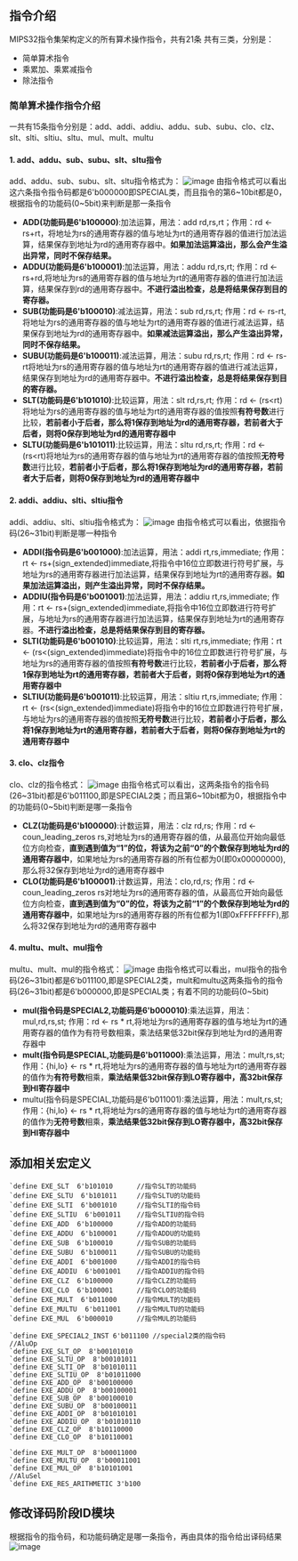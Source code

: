 ## 指令介绍
MIPS32指令集架构定义的所有算术操作指令，共有21条
共有三类，分别是：
- 简单算术指令
- 乘累加、乘累减指令
- 除法指令
### 简单算术操作指令介绍
一共有15条指令分别是：add、addi、addiu、addu、sub、subu、clo、clz、slt、slti、sltiu、sltu、mul、mult、multu
#### 1. add、addu、sub、subu、slt、sltu指令
add、addu、sub、subu、slt、sltu指令格式为：
![image](E:\笔记\Verilog\simple_arithmetic\add_sub_slt.png)
由指令格式可以看出这六条指令指令码都是6'b000000即SPECIAL类，而且指令的第6\~10bit都是0，根据指令的功能码(0\~5bit)来判断是那一条指令
- **ADD(功能码是6'b100000)**:加法运算，用法：add rd,rs,rt；作用：rd <- rs+rt，将地址为rs的通用寄存器的值与地址为rt的通用寄存器的值进行加法运算，结果保存到地址为rd的通用寄存器中。**如果加法运算溢出，那么会产生溢出异常，同时不保存结果。**
- **ADDU(功能码是6'b100001)**:加法运算，用法：addu rd,rs,rt; 作用：rd <-rs+rd,将地址为rs的通用寄存器的值与地址为rt的通用寄存器的值进行加法运算，结果保存到rd的通用寄存器中。**不进行溢出检查，总是将结果保存到目的寄存器。**
- **SUB(功能码是6'b100010)**:减法运算，用法：sub rd,rs,rt; 作用：rd <- rs-rt,将地址为rs的通用寄存器的值与地址为rt的通用寄存器的值进行减法运算，结果保存到地址为rd的通用寄存器中。**如果减法运算溢出，那么产生溢出异常，同时不保存结果。**
- **SUBU(功能码是6'b100011)**:减法运算，用法：subu rd,rs,rt; 作用：rd <- rs-rt将地址为rs的通用寄存器的值与地址为rt的通用寄存器的值进行减法运算，结果保存到地址为rd的通用寄存器中。**不进行溢出检查，总是将结果保存到目的寄存器。**
- **SLT(功能码是6'b101010)**:比较运算，用法：slt rd,rs,rt; 作用：rd <- (rs<rt)将地址为rs的通用寄存器的值与地址为rt的通用寄存器的值按照**有符号数**进行比较，**若前者小于后者，那么将1保存到地址为rd的通用寄存器，若前者大于后者，则将0保存到地址为rd的通用寄存器中**
- **SLTU(功能码是6'b101011)**:比较运算，用法：sltu rd,rs,rt; 作用：rd <- (rs<rt)将地址为rs的通用寄存器的值与地址为rt的通用寄存器的值按照**无符号数**进行比较，**若前者小于后者，那么将1保存到地址为rd的通用寄存器，若前者大于后者，则将0保存到地址为rd的通用寄存器中**

#### 2. addi、addiu、slti、sltiu指令
addi、addiu、slti、sltiu指令格式为：
![image](E:\笔记\Verilog\simple_arithmetic\addi_slti.png)
由指令格式可以看出，依据指令码(26\~31bit)判断是哪一种指令
- **ADDI(指令码是6'b001000)**:加法运算，用法：addi rt,rs,immediate; 作用：rt <- rs+(sign_extended)immediate,将指令中16位立即数进行符号扩展，与地址为rs的通用寄存器进行加法运算，结果保存到地址为rt的通用寄存器。**如果加法运算溢出，则产生溢出异常，同时不保存结果。**
- **ADDIU(指令码是6'b001001)**:加法运算，用法：addiu rt,rs,immediate; 作用：rt <- rs+(sign_extended)immediate,将指令中16位立即数进行符号扩展，与地址为rs的通用寄存器进行加法运算，结果保存到地址为rt的通用寄存器。**不进行溢出检查，总是将结果保存到目的寄存器。**
- **SLTI(功能码是6'b001010)**:比较运算，用法：slti rt,rs,immediate; 作用：rt <- (rs<(sign_extended)immediate)将指令中的16位立即数进行符号扩展，与地址为rs的通用寄存器的值按照**有符号数**进行比较，**若前者小于后者，那么将1保存到地址为rt的通用寄存器，若前者大于后者，则将0保存到地址为rt的通用寄存器中**
- **SLTIU(功能码是6'b001011)**:比较运算，用法：sltiu rt,rs,immediate; 作用：rt <- (rs<(sign_extended)immediate)将指令中的16位立即数进行符号扩展，与地址为rs的通用寄存器的值按照**无符号数**进行比较，**若前者小于后者，那么将1保存到地址为rt的通用寄存器，若前者大于后者，则将0保存到地址为rt的通用寄存器中**

#### 3. clo、clz指令
clo、clz的指令格式：
![image](E:\笔记\Verilog\simple_arithmetic\clo_clz.png)
由指令格式可以看出，这两条指令的指令码(26\~31bit)都是6'b011100,即是SPECIAL2类；而且第6\~10bit都为0，根据指令中的功能码(0\~5bit)判断是哪一条指令
- **CLZ(功能码是6'b100000)**:计数运算，用法：clz rd,rs; 作用：rd <- coun_leading_zeros rs,对地址为rs的通用寄存器的值，从最高位开始向最低位方向检查，**直到遇到值为“1”的位，将该为之前“0”的个数保存到地址为rd的通用寄存器中**，如果地址为rs的通用寄存器的所有位都为0(即0x00000000),那么将32保存到地址为rd的通用寄存器中
- **CLO(功能码是6'b100001)**:计数运算，用法：clo,rd,rs; 作用：rd <- coun_leading_zeros rs对地址为rs的通用寄存器的值，从最高位开始向最低位方向检查，**直到遇到值为“0”的位，将该为之前“1”的个数保存到地址为rd的通用寄存器中**，如果地址为rs的通用寄存器的所有位都为1(即0xFFFFFFFF),那么将32保存到地址为rd的通用寄存器中

#### 4. multu、mult、mul指令
multu、mult、mul的指令格式：
![image](E:\笔记\Verilog\simple_arithmetic\mul.png)
由指令格式可以看出，mul指令的指令码(26\~31bit)都是6'b011100,即是SPECIAL2类，mult和multu这两条指令的指令码(26\~31bit)都是6'b000000,即是SPECIAL类；有着不同的功能码(0\~5bit)
- **mul(指令码是SPECIAL2,功能码是6'b000010)**:乘法运算，用法：mul,rd,rs,st; 作用：rd <- rs * rt,将地址为rs的通用寄存器的值与地址为rt的通用寄存器的值作为有符号数相乘，乘法结果低32bit保存到地址为rd的通用寄存器中
- **mult(指令码是SPECIAL,功能码是6'b011000)**:乘法运算，用法：mult,rs,st; 作用：{hi,lo} <- rs * rt,将地址为rs的通用寄存器的值与地址为rt的通用寄存器的值作为**有符号数**相乘，**乘法结果低32bit保存到LO寄存器中，高32bit保存到HI寄存器中**
- multu(指令码是SPECIAL,功能码是6'b011001):乘法运算，用法：mult,rs,st; 作用：{hi,lo} <- rs * rt,将地址为rs的通用寄存器的值与地址为rt的通用寄存器的值作为**无符号数**相乘，**乘法结果低32bit保存到LO寄存器中，高32bit保存到HI寄存器中**
## 添加相关宏定义

```
`define EXE_SLT  6'b101010		//指令SLT的功能码
`define EXE_SLTU  6'b101011		//指令SLTU的功能码
`define EXE_SLTI  6'b001010		//指令SLTI的指令码
`define EXE_SLTIU  6'b001011   	//指令SLTIU的指令码
`define EXE_ADD  6'b100000		//指令ADD的功能码
`define EXE_ADDU  6'b100001		//指令ADDU的功能码
`define EXE_SUB  6'b100010		//指令SUB的功能码
`define EXE_SUBU  6'b100011		//指令SUBU的功能码
`define EXE_ADDI  6'b001000		//指令ADDI的指令码
`define EXE_ADDIU  6'b001001	//指令ADDIU的指令码
`define EXE_CLZ  6'b100000		//指令CLZ的功能码
`define EXE_CLO  6'b100001		//指令CLO的功能码
`define EXE_MULT  6'b011000		//指令MULT的功能码
`define EXE_MULTU  6'b011001	//指令MULTU的功能码
`define EXE_MUL  6'b000010		//指令MUL的功能码

`define EXE_SPECIAL2_INST 6'b011100 //special2类的指令码
//AluOp
`define EXE_SLT_OP  8'b00101010
`define EXE_SLTU_OP  8'b00101011
`define EXE_SLTI_OP  8'b01010111
`define EXE_SLTIU_OP  8'b01011000   
`define EXE_ADD_OP  8'b00100000
`define EXE_ADDU_OP  8'b00100001
`define EXE_SUB_OP  8'b00100010
`define EXE_SUBU_OP  8'b00100011
`define EXE_ADDI_OP  8'b01010101
`define EXE_ADDIU_OP  8'b01010110
`define EXE_CLZ_OP  8'b10110000
`define EXE_CLO_OP  8'b10110001

`define EXE_MULT_OP  8'b00011000
`define EXE_MULTU_OP  8'b00011001
`define EXE_MUL_OP  8'b10101001
//AluSel
`define EXE_RES_ARITHMETIC 3'b100
```

## 修改译码阶段ID模块
根据指令的指令码，和功能码确定是哪一条指令，再由具体的指令给出译码结果
![image](http://note.youdao.com/favicon.ico)